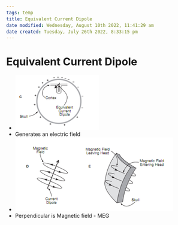 ```yaml
---
tags: temp
title: Equivalent Current Dipole
date modified: Wednesday, August 10th 2022, 11:41:29 am
date created: Tuesday, July 26th 2022, 8:33:15 pm
---
```


# Equivalent Current Dipole
- ![im](assets/Pasted%20image%2020220502144906.png)
- Generates an electric field
- ![im](assets/Pasted%20image%2020220502144943.png)
- Perpendicular is Magnetic field - MEG

